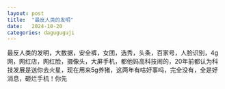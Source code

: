```yaml
---
layout: post
title:  "最反人类的发明"
date:   2024-10-20
categories: daguguguji
---
```


最反人类的发明，大数据，安全裤，女团，选秀，头条，百家号，人脸识别，4g网，网红店，网红脸，摄像头，大屏手机，都他妈高科技闹的，20年前都认为科技发展是送你去火星，现在用来5g养猪，这两年有啥好事吗，完全没有，全是好消息，砸烂手机！你先